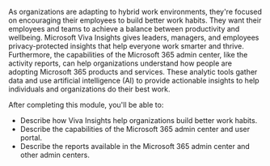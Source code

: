 As organizations are adapting to hybrid work environments, they're focused on encouraging their employees to build better work habits. They want their employees and teams to achieve a balance between productivity and wellbeing. Microsoft Viva Insights gives leaders, managers, and employees privacy-protected insights that help everyone work smarter and thrive. Furthermore, the capabilities of the Microsoft 365 admin center, like the activity reports, can help organizations understand how people are adopting Microsoft 365 products and services. These analytic tools gather data and use artificial intelligence (AI) to provide actionable insights to help individuals and organizations do their best work.

After completing this module, you'll be able to:

 -  Describe how Viva Insights help organizations build better work habits.
 -  Describe the capabilities of the Microsoft 365 admin center and user portal.
 -  Describe the reports available in the Microsoft 365 admin center and other admin centers.
